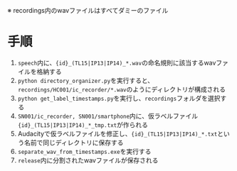 ※ recordings内のwavファイルはすべてダミーのファイル

# 手順
1. `speech`内に、`{id}_(TL15|IP13|IP14)_*.wav`の命名規則に該当するwavファイルを格納する
2. `python directory_organizer.py`を実行すると、`recordings/HC001/ic_recorder/*.wav`のようにディレクトリが構成される
3. `python get_label_timestamps.py`を実行し、`recordings`フォルダを選択する
4. `SN001/ic_recorder, SN001/smartphone`内に、仮ラベルファイル`{id}_(TL15|IP13|IP14)_*_tmp.txt`が作られる
5. Audacityで仮ラベルファイルを修正し、`{id}_(TL15|IP13|IP14)_*.txt`という名前で同じディレクトリに保存する
6. `separate_wav_from_timestamps.exe`を実行する
7. `release`内に分割されたwavファイルが保存される

